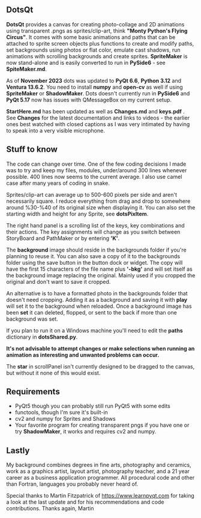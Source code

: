 ## DotsQt  
**DotsQt** provides a canvas for creating photo-collage and 2D animations using transparent .pngs as sprites/clip-art, think **"Monty Python's Flying Circus"**. It comes with some basic animations and paths that can be attached to sprite screen objects plus functions to create and modify paths, set backgrounds using photos or flat color, emulate cast shadows, run animations with scrolling backgrounds and create sprites.  **SpriteMaker** is now stand-alone and is easily converted to run in **PySide6** - see **SpiteMaker.md**.

As of **November 2023** dots was updated to **PyQt 6.6**, **Python 3.12** and **Ventura 13.6.2**. You need to install **numpy** and **open-cv** as well if using **SpriteMaker** or **ShadowMaker**.  Dots doesn't currently run in **PySide6** and
**PyQt 5.17** now has issues with QMessageBox on my current setup.

**StartHere.md** has been updated as well as **Changes.md** and **keys.pdf** .  See **Changes** for the latest documentation and links to videos - the earlier ones best watched with closed captions as I was very intimated by having to speak into a very visible microphone.
	  
## Stuff to know
The code can change over time.  One of the few coding decisions I made was to try and keep my files, modules, under/around 300 lines whenever possible. 400 lines now seems to the current average. I also use camel case after many years of coding in snake.

Sprites/clip-art can average up to 500-600 pixels per side and aren't necessarily square.  I reduce everything from drag and drop to somewhere around %30-%40 of its original size when displaying it. You can also set the starting width and height for any Sprite, see **dotsPixItem**.

The right hand panel is a scrolling list of the keys, key combinations and their actions. The key assignments will change as you switch between StoryBoard and PathMaker or by entering **'K'**.

The **background** image should reside in the backgrounds folder if you're planning to reuse it. You can also save a copy of it to the backgrounds folder using the save button in the button dock or widget. The copy will have the first 15 characters of the file name plus **'-bkg'** and will set itself as the background image replacing the original. Mainly used if you cropped the original and don't want to save it cropped.

An alternative is to have a formatted photo in the backgrounds folder that doesn't need cropping. Adding it as a background and saving it with **play** will set it to the background when reloaded.  Once a background image has been **set** it can deleted, flopped, or sent to the back if more than one background was set.

If you plan to run it on a Windows machine you'll need to edit the **paths** dictionary in **dotsShared.py**.   

**It's not advisable to attempt changes or make selections when running an animation as interesting and unwanted problems can occur.**   

The **star** in scrollPanel isn't currently designed to be dragged to the canvas, but without it none of this would exist.


## Requirements
* PyQt5 though you can probably still run PyQt5 with some edits 
* functools, though I'm sure it's built-in
* cv2 and numpy for Sprites and Shadows
* Your favorite program for creating transparent pngs if you have one or try **ShadowMaker**, it works and requires cv2 and numpy.

## Lastly
My background combines degrees in fine arts, photography and ceramics, work as a graphics artist, layout artist, photography teacher, and a 21 year career as a business application programmer. All procedural code and other than Fortran, languages you probably never heard of. 

Special thanks to Martin Fitzpatrick of <https://www.learnpyqt.com> for taking a look at the last update and for his recommendations and code contributions.  Thanks again, Martin
